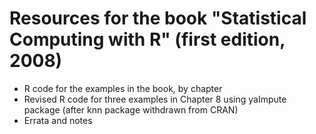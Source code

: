 # Resources for the book "Statistical Computing with R" (first edition, 2008)

* R code for the examples in the book, by chapter
* Revised R code for three examples in Chapter 8 using yaImpute package (after knn package withdrawn from CRAN)
* Errata and notes

